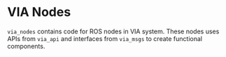 # VIA Nodes

`via_nodes` contains code for ROS nodes in VIA system. These nodes uses APIs from `via_api` and interfaces from `via_msgs` to create functional components.